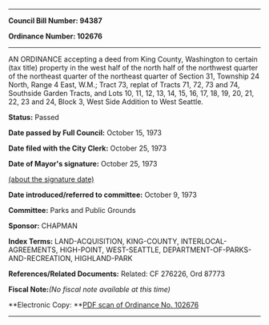 

********

**Council Bill Number: 94387**
   
**Ordinance Number: 102676**
********

 AN ORDINANCE accepting a deed from King County, Washington to certain (tax title) property in the west half of the north half of the northwest quarter of the northeast quarter of the northeast quarter of Section 31, Township 24 North, Range 4 East, W.M.; Tract 73, replat of Tracts 71, 72, 73 and 74, Southside Garden Tracts, and Lots 10, 11, 12, 13, 14, 15, 16, 17, 18, 19, 20, 21, 22, 23 and 24, Block 3, West Side Addition to West Seattle.

**Status:** Passed
   
**Date passed by Full Council:** October 15, 1973
   
**Date filed with the City Clerk:** October 25, 1973
   
**Date of Mayor's signature:** October 25, 1973
   
[(about the signature date)](/~public/approvaldate.htm)
   
   
   
**Date introduced/referred to committee:** October 9, 1973
   
**Committee:** Parks and Public Grounds
   
**Sponsor:** CHAPMAN
   
   
**Index Terms:** LAND-ACQUISITION, KING-COUNTY, INTERLOCAL-AGREEMENTS, HIGH-POINT, WEST-SEATTLE, DEPARTMENT-OF-PARKS-AND-RECREATION, HIGHLAND-PARK

**References/Related Documents:** Related: CF 276226, Ord 87773

**Fiscal Note:**_(No fiscal note available at this time)_

**Electronic Copy: **[PDF scan of Ordinance No. 102676](/~archives/Ordinances/Ord_102676.pdf)

********

